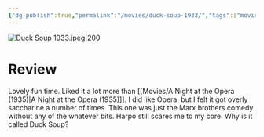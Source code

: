 ```yaml
---
{"dg-publish":true,"permalink":"/movies/duck-soup-1933/","tags":["movies"],"created":"2024-03-14","updated":"2025-03-13"}
---
```



![Duck Soup 1933.jpeg|200](/img/user/_sys/Attachments/Duck%20Soup%201933.jpeg)

# Review

Lovely fun time. Liked it a lot more than [[Movies/A Night at the Opera (1935)\|A Night at the Opera (1935)]]. I did like Opera, but I felt it got overly saccharine a number of times. This one was just the Marx brothers comedy without any of the whatever bits. Harpo still scares me to my core. Why is it called Duck Soup?
